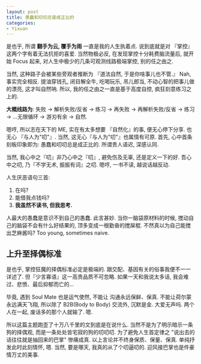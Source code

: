 ```yaml
---
layout: post
title: 愚蠢和叨叨总是成正比的
categories: 
- Yixuan
---
```



是也乎, 所谓 **翻手为云, 覆手为雨** 一直是我的人生执着点. 说到底就是对 『掌控』 这两个字有着无法抗拒的喜爱. 当然物极必反, 在发现掌控十分耗费脑流量后, 就开始 Focus 起来, 对人生中极少的几条可观测线路极端掌控, 别的任之由之.

当然, 这种路子会被某些旁观者推断为 『道法自然, 于是你啥事儿也不管.』 Nah, 事实完全相反. 提油穿钱孔, 闭目解全牛, 吃喝玩乐, 吊儿郎当, 不动心智的把事儿做的漂亮, 这才叫自然呐. 所以, 我的任之由之一直是基于高度自控, 疯狂刻意练习之上的.

**大概线路为**:
失败 → 解析失败/反省 → 练习 → 再失败 → 再解析失败/反省 → 练习 → ...无限循环 → 游刃有余 → 自然.

嗯哼, 所以志在天下的 ME, 实在有太多想要 『自然化』的事, 便无心停下分享. 也无心 『与人为"叨"』. 当然, 这无心『与人为"叨"』也属情有可原. 首先, 心中首条刻板印象即为: 愚蠢和叨叨总是成正比的. 所谓贵人语迟, 深感认同. 

当然, 我心中之『叨』非乃心中之『叨』, 避免伤及无辜, 还是定义一下的好. 吾心中之叨, 乃『不学无术, 振振有词』之叨. 嗯哼, 一书不读, 越说话越反动. 

人生厌恶语句三首:
1. 在吗?
2. 能借我点钱吗?
3. **我虽然不读书, 但我思考.**

人最大的愚蠢是意识不到自己的愚蠢. 此言甚妙. 当你一脑袋原材料的时候, 搅动自己的脑袋不会有什么好结果的, 顶多变成一根勤奋的搅屎棍. 不然真以为自己能搅出芝麻酱吗? Too young, sometimes naive.

## 上升至择偶标准

是也乎, 掌控狂魔的择偶标准必定是极端的. 跟交配、基因有关的俗事我便不一一详述了. 但『少言寡语』这一高贵品质不可忽略. 如果一天和我说太多话, 我会难过、悲愤、最后抑郁而亡的...

毕竟, 遇到 Soul Mate 也是运气使然, 不能让 沟通永远保鲜、保真. 不能让荷尔蒙永远满天飞翔, 所以除了 B2B(Body to Body) 交流外, 沉默是金. 大爱无声吗. 两个人在一起, 废话多的那个人就输了. 嗯.

所以这篇主题跑歪了十万八千里的文到底是在说什么. 当然不是为了明示暗示一条狗的择偶观, 而是一条处处皆宅寂的狗的叨叨叨. 为了避免人生首定律之 "说出去的话往往就是抽回来的巴掌" 惨痛成真. 以上言论并不终身保质、保量、保真. 单纯抒发此时此刻情怀, 嗯. 当然, 要是哪天, 我真的从了个叨逼叨的. 迎风接巴掌也是件豪情万丈的美事.






  


